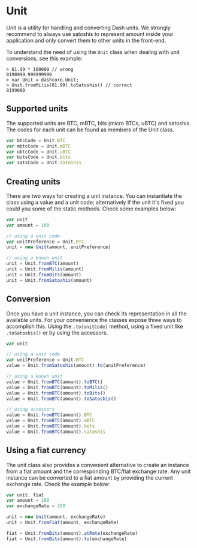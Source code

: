 # Unit

Unit is a utility for handling and converting Dash units. We strongly recommend to always use satoshis to represent amount inside your application and only convert them to other units in the front-end.

To understand the need of using the `Unit` class when dealing with unit conversions, see this example:

```
> 81.99 * 100000 // wrong
8198999.999999999
> var Unit = dashcore.Unit;
> Unit.fromMilis(81.99).toSatoshis() // correct
8199000
```

## Supported units

The supported units are BTC, mBTC, bits (micro BTCs, uBTC) and satoshis. The codes for each unit can be found as members of the Unit class.

```javascript
var btcCode = Unit.BTC
var mbtcCode = Unit.mBTC
var ubtcCode = Unit.uBTC
var bitsCode = Unit.bits
var satsCode = Unit.satoshis
```

## Creating units

There are two ways for creating a unit instance. You can instantiate the class using a value and a unit code; alternatively if the unit it's fixed you could you some of the static methods. Check some examples below:

```javascript
var unit
var amount = 100

// using a unit code
var unitPreference = Unit.BTC
unit = new Unit(amount, unitPreference)

// using a known unit
unit = Unit.fromBTC(amount)
unit = Unit.fromMilis(amount)
unit = Unit.fromBits(amount)
unit = Unit.fromSatoshis(amount)
```

## Conversion

Once you have a unit instance, you can check its representation in all the available units. For your convenience the classes expose three ways to accomplish this. Using the `.to(unitCode)` method, using a fixed unit like `.toSatoshis()` or by using the accessors.

```javascript
var unit

// using a unit code
var unitPreference = Unit.BTC
value = Unit.fromSatoshis(amount).to(unitPreference)

// using a known unit
value = Unit.fromBTC(amount).toBTC()
value = Unit.fromBTC(amount).toMilis()
value = Unit.fromBTC(amount).toBits()
value = Unit.fromBTC(amount).toSatoshis()

// using accessors
value = Unit.fromBTC(amount).BTC
value = Unit.fromBTC(amount).mBTC
value = Unit.fromBTC(amount).bits
value = Unit.fromBTC(amount).satoshis
```

## Using a fiat currency

The unit class also provides a convenient alternative to create an instance from a fiat amount and the corresponding BTC/fiat exchange rate. Any unit instance can be converted to a fiat amount by providing the current exchange rate. Check the example below:

```javascript
var unit, fiat
var amount = 100
var exchangeRate = 350

unit = new Unit(amount, exchangeRate)
unit = Unit.fromFiat(amount, exchangeRate)

fiat = Unit.fromBits(amount).atRate(exchangeRate)
fiat = Unit.fromBits(amount).to(exchangeRate)
```
